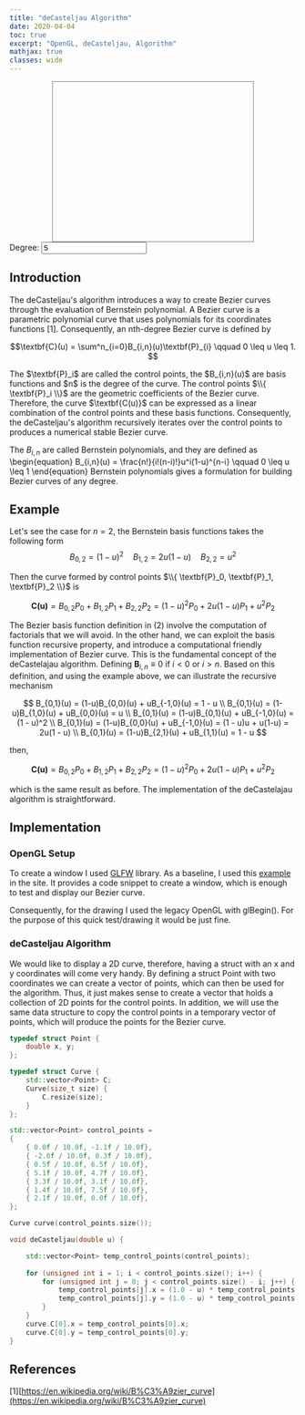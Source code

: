 ```yaml
---
title: "deCasteljau Algorithm"
date: 2020-04-04
toc: true
excerpt: "OpenGL, deCasteljau, Algorithm"
mathjax: true
classes: wide	
---
```



<svg id="mysvg" style="display:block; width:70%; height:20em; margin:0em auto; border:0.07em solid #808080"></svg>
<label for="degree">Degree:</label>
<input type="number" id="degree" name="degree" step="1" value="5" min="3">


<script>
var svg = document.querySelector('#mysvg');
var degree = document.getElementById("degree").value;

//dimension of svg
var svgRect = svg.getBoundingClientRect();
var svgw = svgRect.width;
var svgh = svgRect.height;

//center point of svg
var xcenter = svgw/2;
var ycenter = svgh/2;
var ctrlPts = [];
var rayCount = 20;

function randn_bm() {
    let u = 0, v = 0;
    while(u === 0) u = Math.random(); //Converting [0,1) to (0,1)
    while(v === 0) v = Math.random();
    let num = Math.sqrt( -2.0 * Math.log( u ) ) * Math.cos( 2.0 * Math.PI * v );
    //num = num / 10.0 + 0.5; // Translate to 0 -> 1
    if (num > 1 || num < 0) return randn_bm(); // resample between 0 and 1
    return num;
}

//http://stackoverflow.com/a/3642265/1869660
function makeSVGElement(tag, attrs) {
    var el= document.createElementNS('http://www.w3.org/2000/svg', tag);
    for (var k in attrs) {
        el.setAttribute(k, attrs[k]);
    }
    return el;
}

function rnPoints(){
    while(svg.firstChild != null)
        svg.removeChild(svg.firstChild);
    degree = document.getElementById("degree").value;
    for(var i = 0; i < degree; i++){
        var svgx = svgw * randn_bm();
        var svgy = svgh * randn_bm();
        ctrlPts.push({x : svgx, y : svgy});
        var circle = makeSVGElement('circle', { cx: ctrlPts[i].x,
                                        cy: ctrlPts[i].y,
                                        r: 5,
                                        stroke: 'red',
                                       'stroke-width': 2,
                                        fill: 'orange' });  
        svg.appendChild(circle);
    }
   
 // stop random point generation   
 //    if(count < 20){  
 //     count = count + 1;
    // }else{
    //  clearInterval(setIntervalID);
    // }
}

var count = 1;
var setIntervalID = setInterval(deCasteljau, 5000);

function deCasteljau(){
    rnPoints();
    var cpyCtrlPts = ctrlPts;
    var n = cpyCtrlPts.length;
    for(var u = 0.0; u <= 1.0; u += 0.001){ 
        for(var i = 1; i < n; i++){
            for(var j = 0; j < n - i; j++){
                cpyCtrlPts[j].x = (1.0-u) * cpyCtrlPts[j].x + u * cpyCtrlPts[j + 1].x
                cpyCtrlPts[j].y = (1.0-u) * cpyCtrlPts[j].y + u * cpyCtrlPts[j + 1].y
            }
        }
       var circle = makeSVGElement('circle', { cx: cpyCtrlPts[0].x,
                                        cy: cpyCtrlPts[0].y,
                                        r: 1,
                                        stroke: 'black',
                                       'stroke-width': 2,
                                        fill: 'orange' });  
       svg.appendChild(circle);
    }
    ctrlPts = [];

}

// I really enjoy working with curves since they give a lot of room for playing around 
// from a programming and mathematical perspective. The curve can be controlled by playing
// around with several variables which give a higher level of understanding on how this
// structure works.
</script>


## Introduction

The deCasteljau's algorithm introduces a way to create Bezier curves through the evaluation of Bernstein polynomial. A Bezier curve 
is a parametric polynomial curve that uses polynomials for its coordinates functions [1]. Consequently, an nth-degree Bezier curve is defined by


$$\textbf{C}(u) = \sum^n_{i=0}B_{i,n}(u)\textbf{P}_{i} \qquad  0 \leq u \leq 1. $$


<p>The $\textbf{P}_i$ are called the control points, the $B_{i,n}(u)$ are basis functions and $n$ is the degree of the curve.
The control points $\\{ \textbf{P}_i \\}$ are the geometric coefficients of the Bezier curve. Therefore, the curve $\textbf{C(u)}$ 
can be expressed as a linear combination of the control points and these basis functions. Consequently, the deCasteljau's algorithm
recursively iterates over the control points to produces a numerical stable Bezier curve.
</p>





The $B_{i,n}$ are called Bernstein polynomials, and they are defined as
\begin{equation}
B_{i,n}(u) = \frac{n!}{i!(n-i)!}u^i(1-u)^{n-i} \qquad 0 \leq u \leq 1
\end{equation}
Bernstein polynomials gives a formulation for building Bezier curves of any degree.


## Example


Let's see the case for $n = 2$, the Bernstein basis functions takes the following form
$$B_{0,2} = (1-u)^2 \quad B_{1,2} = 2u(1-u) \quad B_{2,2}=u^2$$

Then the curve formed by control points $\\{ \textbf{P}_0, \textbf{P}_1, \textbf{P}_2 \\}$ is

$$
\textbf{C(u)} = B_{0,2}P_0 + B_{1,2}P_1 + B_{2,2}P_2 
= (1-u)^2P_0 + 2u(1-u)P_1 + u^2P_2
$$

The Bezier basis function definition in (2) involve the computation of factorials that we will avoid. In the other hand, we can exploit the basis function recursive property, and introduce a computational friendly implementation of Bezier curve. This is the fundamental concept of the deCastelajau algorithm. Defining  $\textbf{B}_{i,n} \equiv 0$ if $i < 0$ or $i > n$. Based on this definition, and using the example above, we can illustrate the recursive mechanism

$$
B_{0,1}(u) = (1-u)B_{0,0}(u) + uB_{-1,0}(u) = 1 - u \\
B_{0,1}(u) = (1-u)B_{1,0}(u) + uB_{0,0}(u) = u \\
B_{0,1}(u) = (1-u)B_{0,1}(u) + uB_{-1,0}(u) = (1 - u)^2 \\
B_{0,1}(u) = (1-u)B_{0,0}(u) + uB_{-1,0}(u) = (1 - u)u + u(1-u) = 2u(1 - u) \\
B_{0,1}(u) = (1-u)B_{2,1}(u) + uB_{1,1}(u) = 1 - u
$$

then, 

$$
\textbf{C(u)} = B_{0,2}P_0 + B_{1,2}P_1 + B_{2,2}P_2
= (1-u)^2P_0 + 2u(1-u)P_1 + u^2P_2
$$

which is the same result as before. The implementation of the deCastelajau algorithm is straightforward.


## Implementation

### OpenGL Setup

To create a window I used [GLFW](https://www.glfw.org "GLFW's Homepage") library. As a baseline, I used this [example](https://www.glfw.org/documentation.html) in the site. It provides a code snippet to create a window, which is enough to test and display our Bezier curve.

Consequently, for the drawing I used the legacy OpenGL with glBegin(). For the purpose of this quick test/drawing it would be just fine.

### deCasteljau Algorithm

We would like to display a 2D curve, therefore, having a struct with an x and y coordinates will come very handy. By defining a struct Point with two coordinates we can create a vector of points, which can then be used for the algorithm. Thus, it just makes sense to create a vector that holds a collection of 2D points for the control points. In addition, we will use the same data structure to copy the control points in a temporary vector of points, which will produce the points for the Bezier curve. 

```c++
typedef struct Point {
    double x, y;
};

typedef struct Curve {
    std::vector<Point> C;
    Curve(size_t size) {
        C.resize(size);
    }
};

std::vector<Point> control_points =
{
    { 0.0f / 10.0f, -1.1f / 10.0f},
    { -2.0f / 10.0f, 8.3f / 10.0f},
    { 0.5f / 10.0f, 6.5f / 10.0f},
    { 5.1f / 10.0f, 4.7f / 10.0f},
    { 3.3f / 10.0f, 3.1f / 10.0f},
    { 1.4f / 10.0f, 7.5f / 10.0f},
    { 2.1f / 10.0f, 0.0f / 10.0f},
};

Curve curve(control_points.size());
```

```c++
void deCasteljau(double u) {

    std::vector<Point> temp_control_points(control_points);
    
    for (unsigned int i = 1; i < control_points.size(); i++) {
        for (unsigned int j = 0; j < control_points.size() - i; j++) {
            temp_control_points[j].x = (1.0 - u) * temp_control_points[j].x + u * temp_control_points[j + 1].x;
            temp_control_points[j].y = (1.0 - u) * temp_control_points[j].y + u * temp_control_points[j + 1].y;
        }
    }  
    curve.C[0].x = temp_control_points[0].x;
    curve.C[0].y = temp_control_points[0].y;
}
```


## References
[1][https://en.wikipedia.org/wiki/B%C3%A9zier_curve](https://en.wikipedia.org/wiki/B%C3%A9zier_curve)